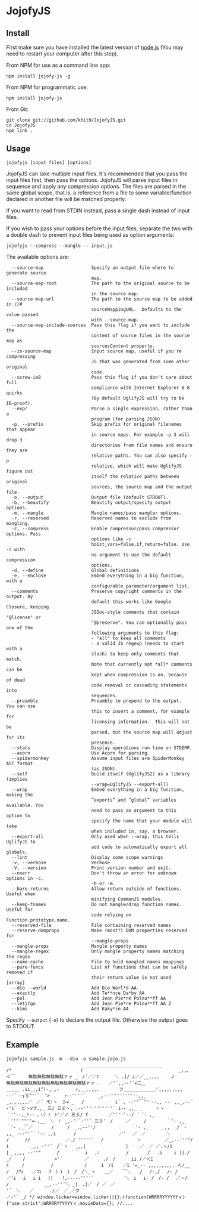 JojofyJS
=========

Install
-------

First make sure you have installed the latest version of [node.js](http://nodejs.org/)
(You may need to restart your computer after this step).

From NPM for use as a command line app:

    npm install jojofy-js -g

From NPM for programmatic use:

    npm install jojofy-js

From Git:

    git clone git://github.com/khit9/JojofyJS.git
    cd JojofyJS
    npm link .

Usage
-----

    jojofyjs [input files] [options]

JojofyJS can take multiple input files.  It's recommended that you pass the
input files first, then pass the options.  JojofyJS will parse input files
in sequence and apply any compression options.  The files are parsed in the
same global scope, that is, a reference from a file to some
variable/function declared in another file will be matched properly.

If you want to read from STDIN instead, pass a single dash instead of input
files.

If you wish to pass your options before the input files, separate the two with
a double dash to prevent input files being used as option arguments:

    jojofyjs --compress --mangle -- input.js

The available options are:

```
  --source-map                  Specify an output file where to generate source
                                map.
  --source-map-root             The path to the original source to be included
                                in the source map.
  --source-map-url              The path to the source map to be added in //#
                                sourceMappingURL.  Defaults to the value passed
                                with --source-map.
  --source-map-include-sources  Pass this flag if you want to include the
                                content of source files in the source map as
                                sourcesContent property.
  --in-source-map               Input source map, useful if you're compressing
                                JS that was generated from some other original
                                code.
  --screw-ie8                   Pass this flag if you don't care about full
                                compliance with Internet Explorer 6-8 quirks
                                (by default UglifyJS will try to be IE-proof).
  --expr                        Parse a single expression, rather than a
                                program (for parsing JSON)
  -p, --prefix                  Skip prefix for original filenames that appear
                                in source maps. For example -p 3 will drop 3
                                directories from file names and ensure they are
                                relative paths. You can also specify -p
                                relative, which will make UglifyJS figure out
                                itself the relative paths between original
                                sources, the source map and the output file.
  -o, --output                  Output file (default STDOUT).
  -b, --beautify                Beautify output/specify output options.
  -m, --mangle                  Mangle names/pass mangler options.
  -r, --reserved                Reserved names to exclude from mangling.
  -c, --compress                Enable compressor/pass compressor options. Pass
                                options like -c
                                hoist_vars=false,if_return=false. Use -c with
                                no argument to use the default compression
                                options.
  -d, --define                  Global definitions
  -e, --enclose                 Embed everything in a big function, with a
                                configurable parameter/argument list.
  --comments                    Preserve copyright comments in the output. By
                                default this works like Google Closure, keeping
                                JSDoc-style comments that contain "@license" or
                                "@preserve". You can optionally pass one of the
                                following arguments to this flag:
                                - "all" to keep all comments
                                - a valid JS regexp (needs to start with a
                                slash) to keep only comments that match.
                                Note that currently not *all* comments can be
                                kept when compression is on, because of dead
                                code removal or cascading statements into
                                sequences.
  --preamble                    Preamble to prepend to the output.  You can use
                                this to insert a comment, for example for
                                licensing information.  This will not be
                                parsed, but the source map will adjust for its
                                presence.
  --stats                       Display operations run time on STDERR.
  --acorn                       Use Acorn for parsing.
  --spidermonkey                Assume input files are SpiderMonkey AST format
                                (as JSON).
  --self                        Build itself (UglifyJS2) as a library (implies
                                --wrap=UglifyJS --export-all)
  --wrap                        Embed everything in a big function, making the
                                “exports” and “global” variables available. You
                                need to pass an argument to this option to
                                specify the name that your module will take
                                when included in, say, a browser.
  --export-all                  Only used when --wrap, this tells UglifyJS to
                                add code to automatically export all globals.
  --lint                        Display some scope warnings
  -v, --verbose                 Verbose
  -V, --version                 Print version number and exit.
  --noerr                       Don't throw an error for unknown options in -c,
                                -b or -m.
  --bare-returns                Allow return outside of functions.  Useful when
                                minifying CommonJS modules.
  --keep-fnames                 Do not mangle/drop function names.  Useful for
                                code relying on Function.prototype.name.
  --reserved-file               File containing reserved names
  --reserve-domprops            Make (most?) DOM properties reserved for
                                --mangle-props
  --mangle-props                Mangle property names
  --mangle-regex                Only mangle property names matching the regex
  --name-cache                  File to hold mangled names mappings
  --pure-funcs                  List of functions that can be safely removed if
                                their return value is not used           [array]
  --dio --world                 Add Dio Worl*d AA
  --exactly                     Add Te**nce Da*by AA
  --pol                         Add Jean Pie*re Polna**ff AA
  --letitgo                     Add Jean Pie*re Polna**ff AA 2
  --kimi                        Add Kaky*in AA
```

Specify `--output` (`-o`) to declare the output file.  Otherwise the output
goes to STDOUT.

Example
-----

    jojofyjs sample.js -m --dio -o sample.jojo.js

`/*　　　
　　　　　　　　　　　　)￣￣￣￣￣￣￣￣￣￣￣￣￣￣￣￣￣￣
　　　_,,、　　　　＜￣　　　無駄無駄無駄無駄ァッ
_　/´／／ﾌ　　　 ＼
.|/ /／／__,,,、　　 ノ　　　　無駄無駄無駄無駄無駄無駄無駄無駄無駄ァッ
.　　／'´,,-‐'´∠二＿　　　　　　　　　　　　　＿＿＿ .ii_,,i"!-,_,-
　　　∠,__,,,,、　　　　 フ＿＿＿＿＿＿＿／,,,,,,,,, -‐'´--┐彡^''´｀'>
　　 ┌-‐''''´　　　_,-‐'''''''''‐-,,_　　　　　　_,,,,,,,／　／´ 弋!ヽ　彡∠
_　 /　　　　　　　i´ , -‐'"￣"''‐-,, --　,,_,-‐´ -'i´　とヽvフ､,__三/
三彡ヽ, ,-‐'''''''''''´ i‐- ,,_ _　　　ヽヽ　　　 ｀''‐-,_!-- ､ヽ）ﾉ　ﾄ'／ノ
三彡/ Y　　　　 ／'''''‐-/ ｀'‐ ,_　 ｀''''""''=-,__　＼　ﾉ　_,-''´-''´
三彡'　/　　　／　　　/　　　　 ｀'‐ ,_　　　　　｀'- ,_￣／
　　　 /　　　/　_,,-‐''/　　　　　　　　｀'‐ ,_　　　_,,　_/｀- ,,_
---''´｀'‐- ,,i　　　　/　　　　　　　　　 ／'　 ／　／　　　　 ＼
　　　　　　/　　　 //　　　　　　　　／./ '''''´ 　/　　　　　　　 ヽ
　　　　 ／_,-‐'''"/ i　　　　　_,, -''´　/｀ヽ 　_,,|　　　　　　　　　|
　　／　／ ／.ヽ/i |__,,,, -‐''"　　　 /　　 ｀´　 i　 ,ﾉ　　　　　　/
　　　 /　 .i　　 i ||./　　　　_ﾉ　　 /　　　　　　 >'´　　　　　／
　　 ./　/　　　 ii /／＜ｴｱ　　　/　　　　　　/　　　　　　　/
　　 i　/i　　／i '=_-- ,,,,,,,,,, ＜/__　　 　　　/　 /ﾌi　　／ﾌi
　7　〉i　i　/　/＼_ヽ　　＿／　　￣＼　　/　 /-,/　 /‐ /　　／'i
　i　 i i　 ||　　!,---‐‐''''´　　　　　　　＼　i　 i- /　/‐ /　 ／ヽ/
　　　　　　　　　　/　　　　　　　　__,-‐''¨＼ _|　.|／　/ ／　／
　　　　　　　　　　　　　　　　　　'´　＼　　／　　　 ./／　／_／ク
　　　　　　　　　　　　　　　　　　　　　　　　　　　　　　 ／-'´ _/
    */
window.licker=window.licker||{};(function(WRRRRYYYYYYィ){"use strict";WRRRRYYYYYYィ.movieData={};
//....`
